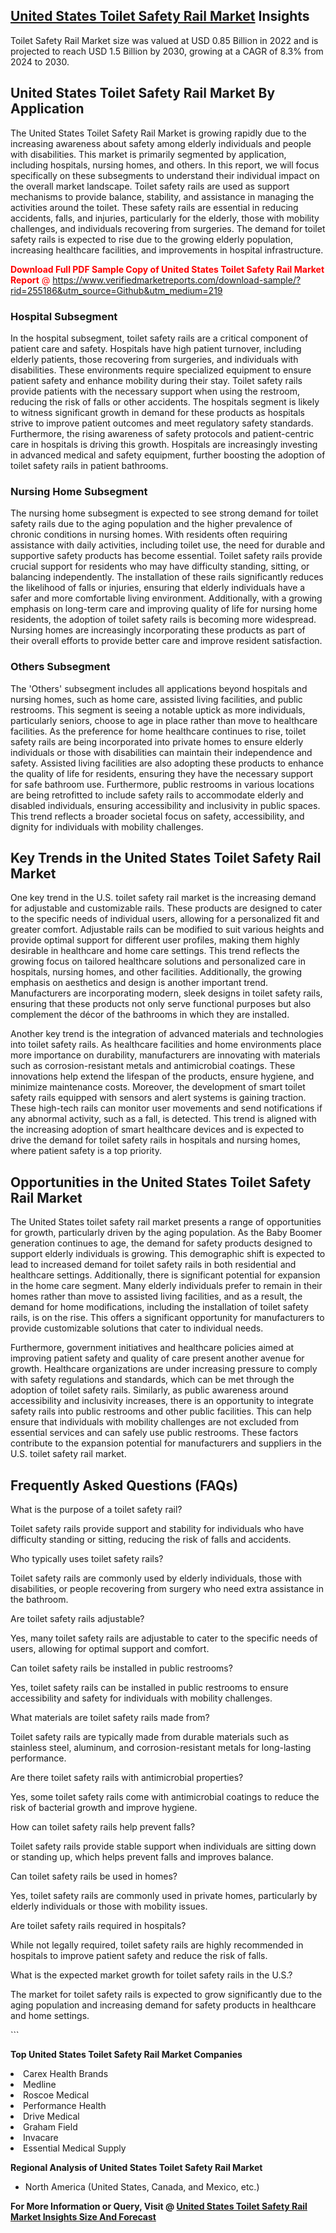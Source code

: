 <h2><a href="https://www.verifiedmarketreports.com/download-sample/?rid=255186&amp;utm_source=Github&amp;utm_medium=219" target="_blank">United States Toilet Safety Rail Market</a> Insights</h2><p>Toilet Safety Rail Market size was valued at USD 0.85 Billion in 2022 and is projected to reach USD 1.5 Billion by 2030, growing at a CAGR of 8.3% from 2024 to 2030.</p><p> <h2>United States Toilet Safety Rail Market By Application</h2> <p>The United States Toilet Safety Rail Market is growing rapidly due to the increasing awareness about safety among elderly individuals and people with disabilities. This market is primarily segmented by application, including hospitals, nursing homes, and others. In this report, we will focus specifically on these subsegments to understand their individual impact on the overall market landscape. Toilet safety rails are used as support mechanisms to provide balance, stability, and assistance in managing the activities around the toilet. These safety rails are essential in reducing accidents, falls, and injuries, particularly for the elderly, those with mobility challenges, and individuals recovering from surgeries. The demand for toilet safety rails is expected to rise due to the growing elderly population, increasing healthcare facilities, and improvements in hospital infrastructure. <p><span class=""><span style="color: #ff0000;"><strong>Download Full PDF Sample Copy of United States Toilet Safety Rail Market Report</strong> @ </span><a href="https://www.verifiedmarketreports.com/download-sample/?rid=255186&amp;utm_source=Github&amp;utm_medium=219" target="_blank">https://www.verifiedmarketreports.com/download-sample/?rid=255186&amp;utm_source=Github&amp;utm_medium=219</a></span></p> <h3>Hospital Subsegment</h3> <p>In the hospital subsegment, toilet safety rails are a critical component of patient care and safety. Hospitals have high patient turnover, including elderly patients, those recovering from surgeries, and individuals with disabilities. These environments require specialized equipment to ensure patient safety and enhance mobility during their stay. Toilet safety rails provide patients with the necessary support when using the restroom, reducing the risk of falls or other accidents. The hospitals segment is likely to witness significant growth in demand for these products as hospitals strive to improve patient outcomes and meet regulatory safety standards. Furthermore, the rising awareness of safety protocols and patient-centric care in hospitals is driving this growth. Hospitals are increasingly investing in advanced medical and safety equipment, further boosting the adoption of toilet safety rails in patient bathrooms. <h3>Nursing Home Subsegment</h3> <p>The nursing home subsegment is expected to see strong demand for toilet safety rails due to the aging population and the higher prevalence of chronic conditions in nursing homes. With residents often requiring assistance with daily activities, including toilet use, the need for durable and supportive safety products has become essential. Toilet safety rails provide crucial support for residents who may have difficulty standing, sitting, or balancing independently. The installation of these rails significantly reduces the likelihood of falls or injuries, ensuring that elderly individuals have a safer and more comfortable living environment. Additionally, with a growing emphasis on long-term care and improving quality of life for nursing home residents, the adoption of toilet safety rails is becoming more widespread. Nursing homes are increasingly incorporating these products as part of their overall efforts to provide better care and improve resident satisfaction. <h3>Others Subsegment</h3> <p>The 'Others' subsegment includes all applications beyond hospitals and nursing homes, such as home care, assisted living facilities, and public restrooms. This segment is seeing a notable uptick as more individuals, particularly seniors, choose to age in place rather than move to healthcare facilities. As the preference for home healthcare continues to rise, toilet safety rails are being incorporated into private homes to ensure elderly individuals or those with disabilities can maintain their independence and safety. Assisted living facilities are also adopting these products to enhance the quality of life for residents, ensuring they have the necessary support for safe bathroom use. Furthermore, public restrooms in various locations are being retrofitted to include safety rails to accommodate elderly and disabled individuals, ensuring accessibility and inclusivity in public spaces. This trend reflects a broader societal focus on safety, accessibility, and dignity for individuals with mobility challenges. <h2>Key Trends in the United States Toilet Safety Rail Market</h2> <p>One key trend in the U.S. toilet safety rail market is the increasing demand for adjustable and customizable rails. These products are designed to cater to the specific needs of individual users, allowing for a personalized fit and greater comfort. Adjustable rails can be modified to suit various heights and provide optimal support for different user profiles, making them highly desirable in healthcare and home care settings. This trend reflects the growing focus on tailored healthcare solutions and personalized care in hospitals, nursing homes, and other facilities. Additionally, the growing emphasis on aesthetics and design is another important trend. Manufacturers are incorporating modern, sleek designs in toilet safety rails, ensuring that these products not only serve functional purposes but also complement the décor of the bathrooms in which they are installed. <p>Another key trend is the integration of advanced materials and technologies into toilet safety rails. As healthcare facilities and home environments place more importance on durability, manufacturers are innovating with materials such as corrosion-resistant metals and antimicrobial coatings. These innovations help extend the lifespan of the products, ensure hygiene, and minimize maintenance costs. Moreover, the development of smart toilet safety rails equipped with sensors and alert systems is gaining traction. These high-tech rails can monitor user movements and send notifications if any abnormal activity, such as a fall, is detected. This trend is aligned with the increasing adoption of smart healthcare devices and is expected to drive the demand for toilet safety rails in hospitals and nursing homes, where patient safety is a top priority. <h2>Opportunities in the United States Toilet Safety Rail Market</h2> <p>The United States toilet safety rail market presents a range of opportunities for growth, particularly driven by the aging population. As the Baby Boomer generation continues to age, the demand for safety products designed to support elderly individuals is growing. This demographic shift is expected to lead to increased demand for toilet safety rails in both residential and healthcare settings. Additionally, there is significant potential for expansion in the home care segment. Many elderly individuals prefer to remain in their homes rather than move to assisted living facilities, and as a result, the demand for home modifications, including the installation of toilet safety rails, is on the rise. This offers a significant opportunity for manufacturers to provide customizable solutions that cater to individual needs. <p>Furthermore, government initiatives and healthcare policies aimed at improving patient safety and quality of care present another avenue for growth. Healthcare organizations are under increasing pressure to comply with safety regulations and standards, which can be met through the adoption of toilet safety rails. Similarly, as public awareness around accessibility and inclusivity increases, there is an opportunity to integrate safety rails into public restrooms and other public facilities. This can help ensure that individuals with mobility challenges are not excluded from essential services and can safely use public restrooms. These factors contribute to the expansion potential for manufacturers and suppliers in the U.S. toilet safety rail market. <h2>Frequently Asked Questions (FAQs)</h2> <p>What is the purpose of a toilet safety rail?</p> <p>Toilet safety rails provide support and stability for individuals who have difficulty standing or sitting, reducing the risk of falls and accidents.</p> <p>Who typically uses toilet safety rails?</p> <p>Toilet safety rails are commonly used by elderly individuals, those with disabilities, or people recovering from surgery who need extra assistance in the bathroom.</p> <p>Are toilet safety rails adjustable?</p> <p>Yes, many toilet safety rails are adjustable to cater to the specific needs of users, allowing for optimal support and comfort.</p> <p>Can toilet safety rails be installed in public restrooms?</p> <p>Yes, toilet safety rails can be installed in public restrooms to ensure accessibility and safety for individuals with mobility challenges.</p> <p>What materials are toilet safety rails made from?</p> <p>Toilet safety rails are typically made from durable materials such as stainless steel, aluminum, and corrosion-resistant metals for long-lasting performance.</p> <p>Are there toilet safety rails with antimicrobial properties?</p> <p>Yes, some toilet safety rails come with antimicrobial coatings to reduce the risk of bacterial growth and improve hygiene.</p> <p>How can toilet safety rails help prevent falls?</p> <p>Toilet safety rails provide stable support when individuals are sitting down or standing up, which helps prevent falls and improves balance.</p> <p>Can toilet safety rails be used in homes?</p> <p>Yes, toilet safety rails are commonly used in private homes, particularly by elderly individuals or those with mobility issues.</p> <p>Are toilet safety rails required in hospitals?</p> <p>While not legally required, toilet safety rails are highly recommended in hospitals to improve patient safety and reduce the risk of falls.</p> <p>What is the expected market growth for toilet safety rails in the U.S.?</p> <p>The market for toilet safety rails is expected to grow significantly due to the aging population and increasing demand for safety products in healthcare and home settings.</p> ```</p><p><strong>Top United States Toilet Safety Rail Market Companies</strong></p><div data-test-id=""><p><li>Carex Health Brands</li><li> Medline</li><li> Roscoe Medical</li><li> Performance Health</li><li> Drive Medical</li><li> Graham Field</li><li> Invacare</li><li> Essential Medical Supply</li></p><div><strong>Regional Analysis of&nbsp;United States Toilet Safety Rail Market</strong></div><ul><li dir="ltr"><p dir="ltr">North America&nbsp;(United States, Canada, and Mexico, etc.)</p></li></ul><p><strong>For More Information or Query, Visit @&nbsp;</strong><strong><a href="https://www.verifiedmarketreports.com/product/toilet-safety-rail-market/?utm_source=Github&amp;utm_medium=219" target="_blank">United States Toilet Safety Rail Market Insights Size And Forecast</a></strong></p></div>
